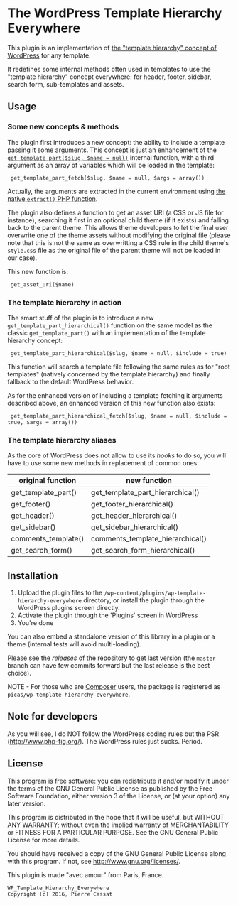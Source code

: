 The WordPress Template Hierarchy Everywhere
===========================================

This plugin is an implementation of [the "template hierarchy" concept of WordPress](https://developer.wordpress.org/themes/basics/template-hierarchy/) 
for any template.

It redefines some internal methods often used in templates to use the "template hierarchy" concept
everywhere: for header, footer, sidebar, search form, sub-templates and assets.


## Usage

### Some new concepts & methods

The plugin first introduces a new concept: the ability to include a template passing it some arguments.
This concept is just an enhancement of the [`get_template_part($slug, $name = null)`](https://developer.wordpress.org/reference/functions/get_template_part/) 
internal function, with a third argument as an array of variables which will be loaded in the template:

     get_template_part_fetch($slug, $name = null, $args = array())

Actually, the arguments are extracted in the current environment using [the native `extract()` PHP function](http://php.net/manual/function.extract.php).

The plugin also defines a function to get an asset URI (a CSS or JS file for instance), searching it first in
an optional child theme (if it exists) and falling back to the parent theme. This allows theme developers to
let the final user overwrite one of the theme assets without modifying the original file (please note that this
is not the same as overwritting a CSS rule in the child theme's `style.css` file as the original file of the
parent theme will not be loaded in our case).

This new function is:

     get_asset_uri($name)

### The template hierarchy in action

The smart stuff of the plugin is to introduce a new `get_template_part_hierarchical()` function on the same model
as the classic `get_template_part()` with an implementation of the template hierarchy concept:

     get_template_part_hierarchical($slug, $name = null, $include = true)

This function will search a template file following the same rules as for "root templates" (natively concerned by
the template hierarchy) and finally fallback to the default WordPress behavior.

As for the enhanced version of including a template fetching it arguments described above, an enhanced version of
this new function also exists:

     get_template_part_hierarchical_fetch($slug, $name = null, $include = true, $args = array())

### The template hierarchy aliases

As the core of WordPress does not allow to use its *hooks* to do so, you will have to use some new
methods in replacement of common ones:

| original function    | new function                     |
|----------------------|----------------------------------|
| get_template_part()  | get_template_part_hierarchical() |
| get_footer()         | get_footer_hierarchical()        |
| get_header()         | get_header_hierarchical()        |
| get_sidebar()        | get_sidebar_hierarchical()       |
| comments_template()  | comments_template_hierarchical() |
| get_search_form()    | get_search_form_hierarchical()   |


## Installation

1.  Upload the plugin files to the `/wp-content/plugins/wp-template-hierarchy-everywhere` directory,
    or install the plugin through the WordPress plugins screen directly.
1.  Activate the plugin through the 'Plugins' screen in WordPress
1.  You're done

You can also embed a standalone version of this library in a plugin or a theme (internal tests will avoid multi-loading).

Please see the *releases* of the repository to get last version (the `master` branch can have few commits forward but
the last release is the best choice).

NOTE - For those who are [Composer](http://getcomposer.org/) users, the package is registered
as `picas/wp-template-hierarchy-everywhere`.


## Note for developers

As you will see, I do NOT follow the WordPress coding rules but the PSR (<http://www.php-fig.org/>).
The WordPress rules just sucks.
Period.


## License

This program is free software: you can redistribute it and/or modify
it under the terms of the GNU General Public License as published by
the Free Software Foundation, either version 3 of the License, or
(at your option) any later version.

This program is distributed in the hope that it will be useful,
but WITHOUT ANY WARRANTY; without even the implied warranty of
MERCHANTABILITY or FITNESS FOR A PARTICULAR PURPOSE.  See the
GNU General Public License for more details.

You should have received a copy of the GNU General Public License
along with this program.  If not, see <http://www.gnu.org/licenses/>.

This plugin is made "avec amour" from Paris, France.

    WP_Template_Hierarchy_Everywhere
    Copyright (c) 2016, Pierre Cassat
